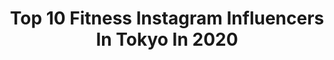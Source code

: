 ---
title: Top 10 Fitness Instagram Influencers In Tokyo In 2020
description: >-
  Find top fitness Instagram influencers in Tokyo in 2020. Most popular hashtags: #fitness #workout #fashion #stayhome.
platform: Instagram
profiles:
  - username: "yukachinmaru_golf"
    fullname: >-
      ゆかちんまる☺︎
    location: "Japan"
    followers: 45456
    engagement: 295
    commentsToLikes: 0.025371
    id: ck0ucpdmchg4d0i195dyej5tc
    verified: false
    hashtags: "#golfswing, #live, #youtube, #fujimi"
  - username: "_rosemelle"
    fullname: >-
      Rose Melle
    location: "Japan"
    followers: 19668
    engagement: 984
    commentsToLikes: 0.014197
    id: ck5zzwkhocjjd0i140q4r4dh8
    verified: false
    hashtags: "#vietnam, #bikini, #wallart, #boootyyyfull"
  - username: "shinjokun"
    fullname: >-
      しんじょう君
    location: "Japan"
    followers: 15649
    engagement: 1103
    commentsToLikes: 0.018147
    id: ck0u707443id60i19k07gn5bm
    verified: false
    hashtags: "#foryou, #happynewyear, #happy, #behavewell"
  - username: "kareniwadare"
    fullname: >-
      岩垂かれん
    location: "Japan"
    followers: 29128
    engagement: 829
    commentsToLikes: 0.008041
    id: ck5bxbeg3nebq0i11m2nl1e7d
    verified: false
    hashtags: "#fitness, #kawabaski, #sorachi, #tokyocraft"
  - username: "yuki_sato310"
    fullname: >-
      悠基 佐藤
    location: "Japan"
    followers: 18621
    engagement: 1382
    commentsToLikes: 0.007767
    id: ck13c0p8xy2qc0i195fc5ksop
    verified: false
    hashtags: "#suguruosako, #mizuno, #spike, #hokkaido"
  - username: "dary.rukawa"
    fullname: >-
      ダリ.... 𝐃𝐀𝐑𝐘
    location: "Japan"
    followers: 12042
    engagement: 341
    commentsToLikes: 0.010403
    id: ck14jdq6ljtvo0i190qfl5d7i
    verified: false
    hashtags: "#model, #thescotchhouse, #mensfashion, #modellife"
  - username: "amuaiamu"
    fullname: >-
      AMU
    location: "Japan"
    followers: 10764
    engagement: 1591
    commentsToLikes: 0.009071
    id: ck9hap6rzdh270j784cpsjo99
    verified: false
    hashtags: "#thanksfollowers, #solorider, #cyclingjapan, #smarttraining"
  - username: "maripo_jp"
    fullname: >-
      M A R I 🌐 神林真里
    location: "Japan"
    followers: 28583
    engagement: 203
    commentsToLikes: 0.012663
    id: ck14i2zyrddu80i19pfnkl5to
    verified: false
    hashtags: "#sunglassesstyle, #ignis, #hairtreatment, #mimc"
  - username: "non_nonsummerjack"
    fullname: >-
      non
    location: "Japan"
    followers: 152308
    engagement: 1071
    commentsToLikes: 0.007996
    id: ck8sy7krjk00c0j78zk7cn31n
    verified: false
    hashtags: "#japanesezodiac, #oil, #non, #fgo"
  - username: "aripi_06"
    fullname: >-
      𝐀 𝐑 𝐈 𝐒 𝐀 🦡
    location: "Japan"
    followers: 117743
    engagement: 144
    commentsToLikes: 0.026621
    id: ckap5d2x2b4se0i78k3ob0503
    verified: false
    hashtags: "#lapis, #workout, #yukata, #acym"
---